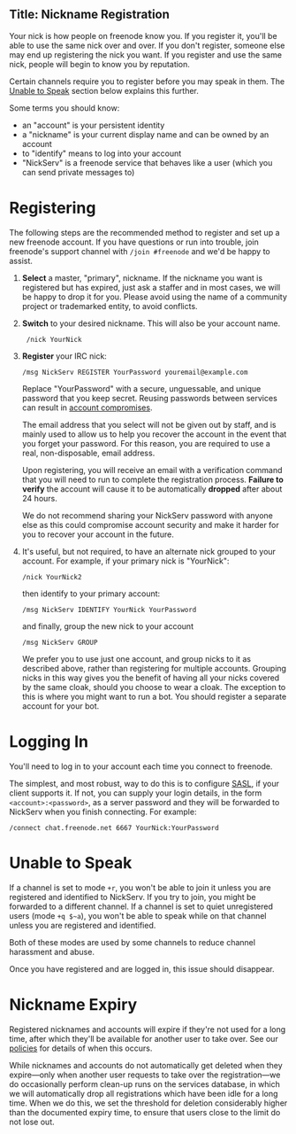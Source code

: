 Title: Nickname Registration
---

Your nick is how people on freenode know you. If you register it, you'll be able to use the same nick over and over. If you don't register, someone else may end
up registering the nick you want. If you register and use the same nick, people will begin to know you by reputation.

Certain channels require you to register before you may speak in them. The [Unable to Speak](#unable-to-speak) section below explains this further.

Some terms you should know:

- an "account" is your persistent identity
- a "nickname" is your current display name and can be owned by an account
- to "identify" means to log into your account
- "NickServ" is a freenode service that behaves like a user (which you can send private messages to)

Registering
==============

The following steps are the recommended method to register and set up a new
freenode account. If you have questions or run into trouble, join freenode's
support channel with `/join #freenode` and we'd be happy to assist.

1.  **Select** a master, "primary", nickname. If the nickname you want is registered but has expired, just ask a staffer and in most cases, we will be happy to drop
    it for you. Please avoid using the name of a community project or trademarked entity, to avoid conflicts.


2. **Switch** to your desired nickname. This will also be your account name.

        /nick YourNick

3.  **Register** your IRC nick:

        /msg NickServ REGISTER YourPassword youremail@example.com

    Replace "YourPassword" with a secure, unguessable, and unique password that you keep secret. Reusing passwords between services can result in [account compromises](/news/security-update-rpa).

    The email address that you select will not be given out by staff, and is mainly used to allow us to help you recover the account in the event that you forget
    your password. For this reason, you are required to use a real, non-disposable, email address.

    Upon registering, you will receive an email with a verification command that you will need to run to complete the registration process. **Failure to verify** the
    account will cause it to be automatically **dropped** after about 24 hours.

    We do not recommend sharing your NickServ password with anyone else as this could compromise account security and make it harder for you to recover your account in the future.

4.  It's useful, but not required, to have an alternate nick grouped to your account. For example, if your primary nick is "YourNick":

        /nick YourNick2

    then identify to your primary account:

        /msg NickServ IDENTIFY YourNick YourPassword

    and finally, group the new nick to your account

        /msg NickServ GROUP

    We prefer you to use just one account, and group nicks to it as described above, rather than registering for multiple accounts. Grouping nicks in this way
    gives you the benefit of having all your nicks covered by the same cloak, should you choose to wear a cloak. The exception to this is where you might want to
    run a bot. You should register a separate account for your bot.

Logging In
==========

You'll need to log in to your account each time you connect to freenode.

The simplest, and most robust, way to do this is to configure [SASL](kb/using/sasl), if your client supports it. If not, you can supply your login details, in
the form `<account>:<password>`, as a server password and they will be forwarded to NickServ when you finish connecting. For example:

    /connect chat.freenode.net 6667 YourNick:YourPassword

Unable to Speak
==========

If a channel is set to mode `+r`, you won't be able to join it unless you are registered and identified to NickServ. If you try to join, you might be forwarded to
a different channel. If a channel is set to quiet unregistered users (mode `+q $~a`), you won't be able to speak while on that channel unless you are registered
and identified.

Both of these modes are used by some channels to reduce channel harassment and abuse.

Once you have registered and are logged in, this issue should disappear.

Nickname Expiry
===============

Registered nicknames and accounts will expire if they're not used for a long time, after which they'll be available for another user to take over. See our
[policies](pages/policies) for details of when this occurs.

While nicknames and accounts do not automatically get deleted when they expire—only when another user requests to take over the registration—we do
occasionally perform clean-up runs on the services database, in which we will automatically drop all registrations which have been idle for a long time. When we
do this, we set the threshold for deletion considerably higher than the documented expiry time, to ensure that users close to the limit do not lose out.

